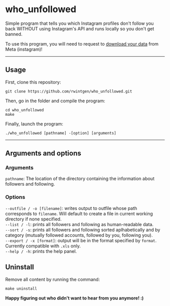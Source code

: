# who_unfollowed
Simple program that tells you which Instagram profiles don't follow you back WITHOUT using Instagram's API and runs locally so you don't get banned.

To use this program, you will need to request to [download your data](https://help.instagram.com/181231772500920/?helpref=uf_share) from Meta (instagram)!

-----

## Usage
First, clone this repository:  
```
git clone https://github.com/rwintgen/who_unfollowed.git
```  

Then, go in the folder and compile the program:  
```
cd who_unfollowed
make
```  

Finally, launch the program:  
```
./who_unfollowed [pathname] -[option] [arguments]
```  

-----

## Arguments and options
### Arguments
`pathname`: The location of the directory containing the information about followers and following. 

### Options
`--outfile / -o [filename]`: writes output to outfile whose path corresponds to `filename`. Will default to create a file in current working directory if none specified.  
`--list / -l`: prints all followers and following as human-readable data.  
`--sort / -s`: prints all followers and following sorted aplhabetically and by category (mutually followed accounts, followed by you, following you).  
`--export / -x [format]`: output will be in the format specified by `format`. Currently compatible with `.xls` only.  
`--help / -h`: prints the help panel.

## Uninstall

Remove all content by running the command:
```
make uninstall
```  


**Happy figuring out who didn't want to hear from you anymore! :)**
